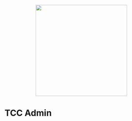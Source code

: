 <p align="center">
  <img width="" height="300" src="http://177.23.140.3/img/TccAdminGif.gif">
</p>
<h1 align="left"> TCC Admin </h1>
